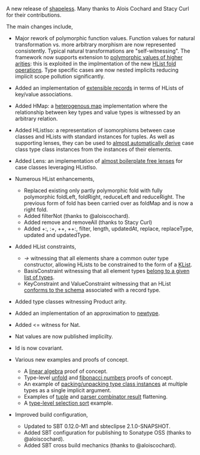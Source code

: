 A new release of [shapeless](https://github.com/milessabin/shapeless). Many
thanks to Alois Cochard and Stacy Curl for their contributions.

The main changes include,

* Major rework of polymorphic function values. Function values for natural
  transformation vs. more arbitrary morphism are now represented
  consistently. Typical natural transformations are "self-witnessing". The
  framework now supports extension to [polymorphic values of higher arities](https://github.com/milessabin/shapeless/blob/master/src/main/scala/shapeless/poly.scala#L233):
  this is exploited in the implmentation of the new [HList fold operations](https://github.com/milessabin/shapeless/blob/master/examples/src/main/scala/shapeless/examples/fold.scala#L24). Type
  specific cases are now nested implicits reducing implicit scope pollution
  significantly.
  
* Added an implementation of [extensible records](https://github.com/milessabin/shapeless/blob/master/examples/src/main/scala/shapeless/examples/records.scala#L24) in terms of HLists of
  key/value associations. 

* Added HMap: a [heterogenous map](https://github.com/milessabin/shapeless/blob/master/src/test/scala/shapeless/hmap.scala#L22) implementation where the relationship
  between key types and value types is witnessed by an arbitrary relation.

* Added HListIso: a representation of isomorphisms between case classes and
  HLists with standard instances for tuples. As well as supporting lenses,
  they can be used to [almost automatically derive](https://github.com/milessabin/shapeless/blob/master/examples/src/main/scala/shapeless/examples/monoids.scala#L19) case class type class
  instances from the instances of their elements.

* Added Lens: an implementation of [almost boilerplate free lenses](https://github.com/milessabin/shapeless/blob/master/examples/src/main/scala/shapeless/examples/lenses.scala#L31) for case
  classes leveraging HListIso.

* Numerous HList enhancements,
    * Replaced existing only partly polymorphic fold with fully polymorphic
      foldLeft, foldRight, reduceLeft and reduceRight. The previous form of
      fold has been carried over as foldMap and is now a right fold.  
    * Added filterNot (thanks to @aloiscochard).
    * Added remove and removeAll (thanks to Stacy Curl)
    * Added +:, :+, ++, ++:, filter, length, updatedAt, replace,
      replaceType, updated and updatedType.

* Added HList constraints, 
    * *->* witnessing that all elements share a common outer type
      constructor, allowing HLists to be constrained to the form of a [KList](https://github.com/milessabin/shapeless/blob/master/examples/src/main/scala/shapeless/examples/klist.scala#L25).
    * BasisConstraint witnessing that all element types [belong to a given
      list of types](https://github.com/milessabin/shapeless/blob/master/src/test/scala/shapeless/hlistconstraints.scala#L52).
    * KeyConstraint and ValueConstraint witnessing that an HList [conforms to
      the schema](https://github.com/milessabin/shapeless/blob/master/src/test/scala/shapeless/hlistconstraints.scala#L67) associated with a record type.  

* Added type classes witnessing Product arity.

* Added an implementation of an approximation to [newtype](https://github.com/milessabin/shapeless/blob/master/examples/src/main/scala/shapeless/examples/newtype.scala#L19).

* Added <= witness for Nat.

* Nat values are now published implicilty.

* Id is now covariant.

* Various new examples and proofs of concept.
    * A [linear algebra](https://github.com/milessabin/shapeless/blob/master/examples/src/main/scala/shapeless/examples/linearalgebra.scala#L24) proof of concept.
    * Type-level [unfold](https://github.com/milessabin/shapeless/blob/master/examples/src/main/scala/shapeless/examples/unfold.scala#L66) and [fibonacci numbers](https://github.com/milessabin/shapeless/blob/master/examples/src/main/scala/shapeless/examples/fibonacci.scala#L114) proofs of concept.
    * An example of [packing/unpacking type class instances](https://github.com/milessabin/shapeless/blob/master/examples/src/main/scala/shapeless/examples/pack.scala#L70) at multiple types
      as a single implicit argument.
    * Examples of [tuple](https://github.com/milessabin/shapeless/blob/master/examples/src/main/scala/shapeless/examples/flatten.scala#L70) and [parser combinator result](https://github.com/milessabin/shapeless/blob/master/examples/src/main/scala/shapeless/examples/parsing.scala#L22) flattening.
    * A [type-level selection sort](https://github.com/milessabin/shapeless/blob/master/examples/src/main/scala/shapeless/examples/sorting.scala#L114) example.

* Improved build configuration,
    * Updated to SBT 0.12.0-M1 and sbteclipse 2.1.0-SNAPSHOT.
    * Added SBT configuration for publishing to Sonatype OSS (thanks to
      @aloiscochard).
    * Added SBT cross build mechanics (thanks to @aloiscochard).
